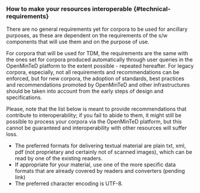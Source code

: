 ### How to make your resources interoperable {#technical-requirements}

There are no general requirements yet for corpora to be used for ancillary purposes, as these are dependent on the requirements of the s/w components that will use them and on the purpose of use.

For corpora that will be used for TDM, the requirements are the same with the ones set for corpora produced automatically through user queries in the OpenMinTeD platform to the extent possible - repeated hereafter. For legacy corpora, especially, not all requirements and recommendations can be enforced, but for new corpora, the adoption of standards, best practices and recommendations promoted by OpenMinTeD and other infrastructures should be taken into account from the early steps of design and specifications.

Please, note that the list below is meant to provide recommendations that contribute to interoperability; if you fail to abide to them, it might still be possible to process your corpora via the OpenMinTeD platform, but this cannot be guaranteed and interoperability with other resources will suffer loss.

*   The preferred formats for delivering textual material are plain txt, xml, pdf (not proprietary and certainly not of scanned images), which can be read by one of the existing readers.
*   If appropriate for your material, use one of the more specific data formats that are already covered by readers and converters (pending link)
*   The preferred character encoding is UTF-8.

